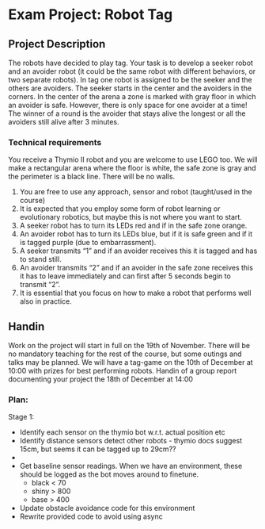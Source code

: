 # Exam Project: Robot Tag

## Project Description

The robots have decided to play tag. Your task is to develop a seeker robot and an
avoider robot (it could be the same robot with different behaviors, or two separate
robots). In tag one robot is assigned to be the seeker and the others are avoiders.
The seeker starts in the center and the avoiders in the corners. In the center of the
arena a zone is marked with gray floor in which an avoider is safe. However, there
is only space for one avoider at a time! The winner of a round is the avoider that
stays alive the longest or all the avoiders still alive after 3 minutes.

### Technical requirements

You receive a Thymio II robot and you are welcome to use LEGO too. We will make
a rectangular arena where the floor is white, the safe zone is gray and the perimeter
is a black line. There will be no walls.
1. You are free to use any approach, sensor and robot (taught/used in the course)
2. It is expected that you employ some form of robot learning or evolutionary
robotics, but maybe this is not where you want to start.
3. A seeker robot has to turn its LEDs red and if in the safe zone orange.
4. An avoider robot has to turn its LEDs blue, but if it is safe green and if it is
tagged purple (due to embarrassment).
5. A seeker transmits “1” and if an avoider receives this it is tagged and has to
stand still.
6. An avoider transmits “2” and if an avoider in the safe zone receives this it has
to leave immediately and can first after 5 seconds begin to transmit “2”.
7. It is essential that you focus on how to make a robot that performs well also
in practice.

## Handin

Work on the project will start in full on the 19th of November. There will be no
mandatory teaching for the rest of the course, but some outings and talks may be
planned. We will have a tag-game on the 10th of December at 10:00 with prizes
for best performing robots. Handin of a group report documenting your project the
18th of December at 14:00


### Plan:

Stage 1: 

- Identify each sensor on the thymio bot w.r.t. actual position etc
- Identify distance sensors detect other robots - thymio docs suggest 15cm, but seems it can be tagged up to 29cm??
- 
- Get baseline sensor readings. When we have an environment, these should be logged as the bot moves around to finetune.
	- black < 70
	- shiny > 800
	- base  > 400
- Update obstacle avoidance code for this environment
- Rewrite provided code to avoid using async

	